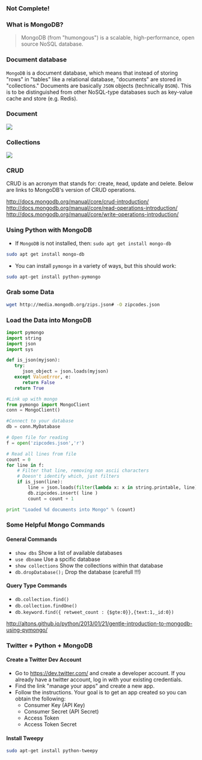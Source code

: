 ### Not Complete!

### What is MongoDB?

> MongoDB (from "humongous") is a scalable, high-performance, open source NoSQL database.

### Document database

`MongoDB` is a document database, which means that instead of storing "rows" in "tables" like a relational database, "documents" are stored in "collections."  Documents are basically `JSON` objects (technically `BSON`). This is to be distinguished from other NoSQL-type databases such as key-value cache and store (e.g. Redis).


### Document

![](http://docs.mongodb.org/manual/_images/crud-annotated-document.png)

### Collections

![](http://docs.mongodb.org/manual/_images/crud-annotated-collection.png)

### CRUD

CRUD is an acronym that stands for:  `C`reate, `R`ead, `U`pdate and `D`elete. Below are links to MongoDB's version of CRUD operations. 

http://docs.mongodb.org/manual/core/crud-introduction/
http://docs.mongodb.org/manual/core/read-operations-introduction/
http://docs.mongodb.org/manual/core/write-operations-introduction/

### Using Python with MongoDB

- If `MongoDB` is not installed, then: `sudo apt get install mongo-db`
```bash
sudo apt get install mongo-db
```

- You can install `pymongo` in a variety of ways, but this should work:

```bash
sudo apt-get install python-pymongo
```

### Grab some Data

```bash
wget http://media.mongodb.org/zips.json# -O zipcodes.json
```

### Load the Data into MongoDB

```python
import pymongo
import string
import json
import sys

def is_json(myjson):
   try:
      json_object = json.loads(myjson)
   except ValueError, e:
      return False
   return True

#Link up with mongo 
from pymongo import MongoClient
conn = MongoClient()

#Connect to your database
db = conn.MyDatabase

# Open file for reading
f = open('zipcodes.json','r')

# Read all lines from file
count = 0
for line in f:
    # Filter that line, removing non ascii characters
    # Doesn't identify which, just filters
    if is_json(line):
        line = json.loads(filter(lambda x: x in string.printable, line))
        db.zipcodes.insert( line )
        count = count + 1

print "Loaded %d documents into Mongo" % (count)
```

### Some Helpful Mongo Commands

#### General Commands

- `show dbs`  Show a list of available databases
- `use dbname` Use a spcific database
- `show collections` Show the collections within that database
- `db.dropDatabase();` Drop the database (carefull !!!)

#### Query Type Commands

- `db.collection.find()`
- `db.collection.findOne()`
- `db.keyword.find({ retweet_count : {$gte:0}},{text:1,_id:0})`

http://altons.github.io/python/2013/01/21/gentle-introduction-to-mongodb-using-pymongo/

### Twitter + Python + MongoDB

#### Create a Twitter Dev Account

- Go to https://dev.twitter.com/ and create a developer account. If you already have a twitter account, log in with your existing credentials. 
- Find the link "manage your apps" and create a new app.
- Follow the instructions. Your goal is to get an app created so you can obtain the following:
    - Consumer Key (API Key)
    - Consumer Secret (API Secret)
    - Access Token
    - Access Token Secret

#### Install Tweepy

```bash
sudo apt-get install python-tweepy
```







